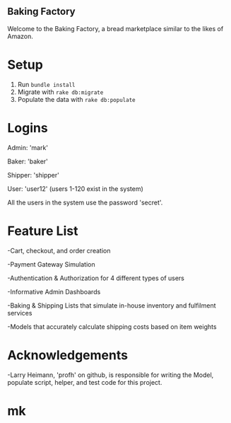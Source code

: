 Baking Factory
---
Welcome to the Baking Factory, a bread marketplace similar to the likes of Amazon.

# Setup
1. Run `bundle install`
2. Migrate with `rake db:migrate`
3. Populate the data with `rake db:populate` 

# Logins 
Admin: 'mark'

Baker: 'baker'

Shipper: 'shipper'

User: 'user12' (users 1-120 exist in the system)

All the users in the system use the password 'secret'.

# Feature List 

-Cart, checkout, and order creation

-Payment Gateway Simulation 

-Authentication & Authorization for 4 different types of users 

-Informative Admin Dashboards 

-Baking & Shipping Lists that simulate in-house inventory and fulfilment services 

-Models that accurately calculate shipping costs based on item weights 

# Acknowledgements

-Larry Heimann, 'profh' on github, is responsible for writing the Model, populate script, helper, and test code for this project.


# mk
